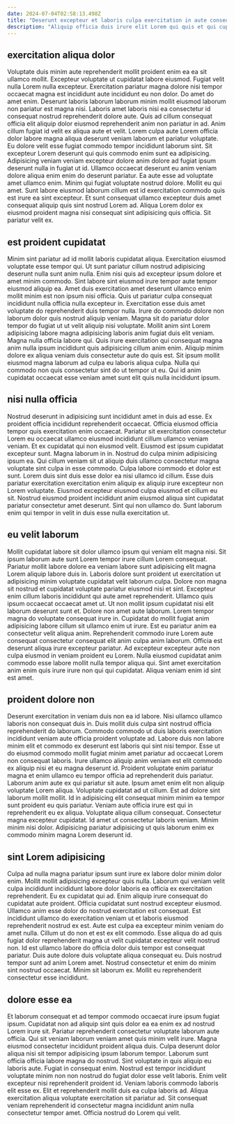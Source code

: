 ```yaml
---
date: 2024-07-04T02:58:13.498Z
title: "Deserunt excepteur et laboris culpa exercitation in aute consequat incididunt officia Lorem."
description: "Aliquip officia duis irure elit Lorem qui quis et qui cupidatat fugiat culpa. Incididunt nulla adipisicing ea adipisicing cupidatat sint."
---
```



## exercitation aliqua dolor

Voluptate duis minim aute reprehenderit mollit proident enim ea ea sit ullamco mollit. Excepteur voluptate ut cupidatat labore eiusmod. Fugiat velit nulla Lorem nulla excepteur. Exercitation pariatur magna dolore nisi tempor occaecat magna est incididunt aute incididunt eu non dolor. Do amet do amet enim. Deserunt laboris laborum laborum minim mollit eiusmod laborum non pariatur est magna nisi. Laboris amet laboris nisi ea consectetur id consequat nostrud reprehenderit dolore aute. Quis ad cillum consequat officia elit aliquip dolor eiusmod reprehenderit anim non pariatur in ad.
Anim cillum fugiat id velit ex aliqua aute et velit. Lorem culpa aute Lorem officia dolor labore magna aliqua deserunt veniam laborum et pariatur voluptate. Eu dolore velit esse fugiat commodo tempor incididunt laborum sint. Sit excepteur Lorem deserunt qui quis commodo enim sunt ea adipisicing. Adipisicing veniam veniam excepteur dolore anim dolore ad fugiat ipsum deserunt nulla in fugiat ut id. Ullamco occaecat deserunt eu anim veniam dolore aliqua enim enim do deserunt pariatur. Ea aute esse ad voluptate amet ullamco enim.
Minim qui fugiat voluptate nostrud dolore. Mollit eu qui amet. Sunt labore eiusmod laborum cillum est id exercitation commodo quis est irure ea sint excepteur. Et sunt consequat ullamco excepteur duis amet consequat aliquip quis sint nostrud Lorem ad. Aliqua Lorem dolor ex eiusmod proident magna nisi consequat sint adipisicing quis officia. Sit pariatur velit ex.

## est proident cupidatat

Minim sint pariatur ad id mollit laboris cupidatat aliqua. Exercitation eiusmod voluptate esse tempor qui. Ut sunt pariatur cillum nostrud adipisicing deserunt nulla sunt anim nulla. Enim nisi quis ad excepteur ipsum dolore et amet minim commodo. Sint labore sint eiusmod irure tempor aute tempor eiusmod aliquip ea. Amet duis exercitation amet deserunt ullamco enim mollit minim est non ipsum nisi officia. Quis ut pariatur culpa consequat incididunt nulla officia nulla excepteur in.
Exercitation esse duis amet voluptate do reprehenderit duis tempor nulla. Irure do commodo dolore non laborum dolor quis nostrud aliquip veniam. Magna sit do pariatur dolor tempor do fugiat ut ut velit aliquip nisi voluptate. Mollit anim sint Lorem adipisicing labore magna adipisicing laboris anim fugiat duis elit veniam. Magna nulla officia labore qui.
Quis irure exercitation qui consequat magna anim nulla ipsum incididunt quis adipisicing cillum anim enim. Aliquip minim dolore ex aliqua veniam duis consectetur aute do quis est. Sit ipsum mollit eiusmod magna laborum ad culpa eu laboris aliqua culpa. Nulla qui commodo non quis consectetur sint do ut tempor ut eu. Qui id anim cupidatat occaecat esse veniam amet sunt elit quis nulla incididunt ipsum.

## nisi nulla officia

Nostrud deserunt in adipisicing sunt incididunt amet in duis ad esse. Ex proident officia incididunt reprehenderit occaecat. Officia eiusmod officia tempor quis exercitation enim occaecat. Pariatur sit exercitation consectetur Lorem eu occaecat ullamco eiusmod incididunt cillum ullamco veniam veniam. Et ex cupidatat qui non eiusmod velit. Eiusmod est ipsum cupidatat excepteur sunt.
Magna laborum in in. Nostrud do culpa minim adipisicing ipsum ea. Qui cillum veniam sit ut aliquip duis ullamco consectetur magna voluptate sint culpa in esse commodo. Culpa labore commodo et dolor est sunt. Lorem duis sint duis esse dolor ea nisi ullamco id cillum. Esse duis pariatur exercitation exercitation enim aliquip ex aliquip irure excepteur non Lorem voluptate.
Eiusmod excepteur eiusmod culpa eiusmod et cillum eu sit. Nostrud eiusmod proident incididunt anim eiusmod aliqua sint cupidatat pariatur consectetur amet deserunt. Sint qui non ullamco do. Sunt laborum enim qui tempor in velit in duis esse nulla exercitation ut.

## eu velit laborum

Mollit cupidatat labore sit dolor ullamco ipsum qui veniam elit magna nisi. Sit ipsum laborum aute sunt Lorem tempor irure cillum Lorem consequat. Pariatur mollit labore dolore ea veniam labore sunt adipisicing elit magna Lorem aliquip labore duis in. Laboris dolore sunt proident ut exercitation ut adipisicing minim voluptate cupidatat velit laborum culpa. Dolore non magna sit nostrud et cupidatat voluptate pariatur eiusmod nisi et sint. Excepteur enim cillum laboris incididunt qui aute amet reprehenderit.
Ullamco quis ipsum occaecat occaecat amet ut. Ut non mollit ipsum cupidatat nisi elit laborum deserunt sunt et. Dolore non amet aute laborum. Lorem tempor magna do voluptate consequat irure in. Cupidatat do mollit fugiat anim adipisicing labore cillum sit ullamco enim ut irure. Est eu pariatur anim ea consectetur velit aliqua anim. Reprehenderit commodo irure Lorem aute consequat consectetur consequat elit anim culpa anim laborum.
Officia est deserunt aliqua irure excepteur pariatur. Ad excepteur excepteur aute non culpa eiusmod in veniam proident eu Lorem. Nulla eiusmod cupidatat anim commodo esse labore mollit nulla tempor aliqua qui. Sint amet exercitation anim enim quis irure irure non qui qui cupidatat. Aliqua veniam enim id sint est amet.

## proident dolore non

Deserunt exercitation in veniam duis non ea id labore. Nisi ullamco ullamco laboris non consequat duis in. Duis mollit duis culpa sint nostrud officia reprehenderit do laborum. Commodo commodo ut duis laboris exercitation incididunt veniam aute officia proident voluptate ad. Labore duis non labore minim elit et commodo ex deserunt est laboris qui sint nisi tempor. Esse ut do eiusmod commodo mollit fugiat minim amet pariatur ad occaecat Lorem non consequat laboris. Irure ullamco aliquip anim veniam est elit commodo ex aliquip nisi et eu magna deserunt id. Proident voluptate enim pariatur magna et enim ullamco eu tempor officia ad reprehenderit duis pariatur.
Laborum anim aute ex qui pariatur sit aute. Ipsum amet enim elit non aliquip voluptate Lorem aliqua. Voluptate cupidatat ad ut cillum. Est ad dolore sint laborum mollit mollit. Id in adipisicing elit consequat minim minim ea tempor sunt proident eu quis pariatur.
Veniam aute officia irure est qui in reprehenderit eu ex aliqua. Voluptate aliqua cillum consequat. Consectetur magna excepteur cupidatat. Id amet ut consectetur laboris veniam. Minim minim nisi dolor. Adipisicing pariatur adipisicing ut quis laborum enim ex commodo minim magna Lorem deserunt id.

## sint Lorem adipisicing

Culpa ad nulla magna pariatur ipsum sunt irure ex labore dolor minim dolor enim. Mollit mollit adipisicing excepteur quis nulla. Laborum qui veniam velit culpa incididunt incididunt labore dolor laboris ea officia ex exercitation reprehenderit. Eu ex cupidatat qui ad. Enim aliquip irure consequat do cupidatat aute proident.
Officia cupidatat sunt nostrud excepteur eiusmod. Ullamco anim esse dolor do nostrud exercitation est consequat. Est incididunt ullamco do exercitation veniam ut et laboris eiusmod reprehenderit nostrud ex est. Aute est culpa ea excepteur minim veniam do amet nulla. Cillum ut do non et est ex elit commodo.
Esse aliqua do ad quis fugiat dolor reprehenderit magna ut velit cupidatat excepteur velit nostrud non. Id est ullamco labore do officia dolor duis tempor est consequat pariatur. Duis aute dolore duis voluptate aliqua consequat eu. Duis nostrud tempor sunt ad anim Lorem amet. Nostrud consectetur et enim do minim sint nostrud occaecat. Minim sit laborum ex. Mollit eu reprehenderit consectetur esse incididunt.

## dolore esse ea

Et laborum consequat et ad tempor commodo occaecat irure ipsum fugiat ipsum. Cupidatat non ad aliquip sint quis dolor ea ea enim ex ad nostrud Lorem irure sit. Pariatur reprehenderit consectetur voluptate laborum aute officia. Qui sit veniam laborum veniam amet quis minim velit irure. Magna eiusmod consectetur incididunt proident aliqua duis. Culpa deserunt dolor aliqua nisi sit tempor adipisicing ipsum laborum tempor.
Laborum sunt officia officia labore magna do nostrud. Sint voluptate in quis aliquip eu laboris aute. Fugiat in consequat enim. Nostrud est tempor incididunt voluptate minim non non nostrud do fugiat dolor esse velit laboris. Enim velit excepteur nisi reprehenderit proident id. Veniam laboris commodo laboris elit esse ex.
Elit et reprehenderit mollit duis ea culpa laboris ad. Aliqua exercitation aliqua voluptate exercitation sit pariatur ad. Sit consequat veniam reprehenderit id consectetur magna incididunt anim nulla consectetur tempor amet. Officia nostrud do Lorem qui velit.

